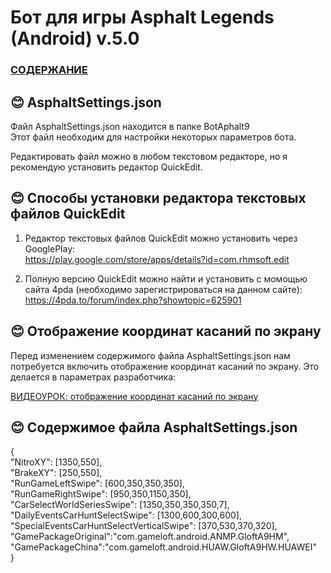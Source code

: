 # __Бот для игры Asphalt Legends (Android) v.5.0__

### [СОДЕРЖАНИЕ](https://github.com/AUTOPILOTyoutube/bot-asphalt-legends-android/blob/main/README.md)  

 ## 😊 AsphaltSettings.json

Файл AsphaltSettings.json находится в папке BotAphalt9  
Этот файл необходим для настройки некоторых параметров бота.

Редактировать файл можно в любом текстовом редакторе, но я рекомендую установить редактор QuickEdit.

## 😊 Способы установки редактора текстовых файлов QuickEdit

1. Редактор текстовых файлов QuickEdit можно установить через GooglePlay:  
https://play.google.com/store/apps/details?id=com.rhmsoft.edit

2. Полную версию QuickEdit можно найти и установить с момощью сайта 4pda (необходимо зарегистрироваться на данном сайте):  
https://4pda.to/forum/index.php?showtopic=625901  


## 😊 Отображение координат касаний по экрану  
Перед изменением содержимого файла AsphaltSettings.json нам потребуется включить отображение координат касаний по экрану. Это делается в параметрах разработчика:

[ВИДЕОУРОК: отображение координат касаний по экрану](https://youtu.be/7DOHhMlvm54)



## 😊 Содержимое файла AsphaltSettings.json  

{  
    "NitroXY": [1350,550],  
    "BrakeXY": [250,550],  
    "RunGameLeftSwipe": [600,350,350,350],  
    "RunGameRightSwipe": [950,350,1150,350],  
    "CarSelectWorldSeriesSwipe": [1350,350,350,350,7],  
    "DailyEventsCarHuntSelectSwipe": [1300,600,300,600],  
    "SpecialEventsCarHuntSelectVerticalSwipe": [370,530,370,320],  
    "GamePackageOriginal":"com.gameloft.android.ANMP.GloftA9HM",  
    "GamePackageChina":"com.gameloft.android.HUAW.GloftA9HW.HUAWEI"  
}

